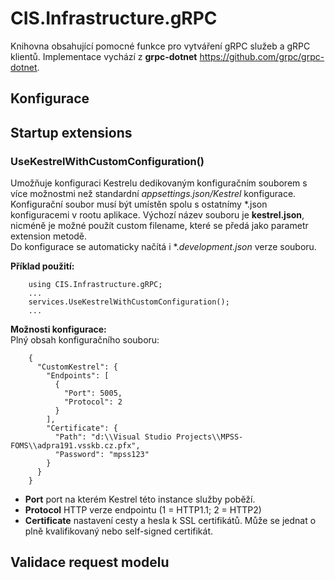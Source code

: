 ﻿# CIS.Infrastructure.gRPC
Knihovna obsahující pomocné funkce pro vytváření gRPC služeb a gRPC klientů. Implementace vychází z **grpc-dotnet** https://github.com/grpc/grpc-dotnet.

## Konfigurace


## Startup extensions

### UseKestrelWithCustomConfiguration()
Umožňuje konfiguraci Kestrelu dedikovaným konfiguračním souborem s více možnostmi než standardní *appsettings.json/Kestrel* konfigurace.  
Konfigurační soubor musí být umístěn spolu s ostatnímy *.json konfiguracemi v rootu aplikace. Výchozí název souboru je **kestrel.json**, nicméně je možné použít custom filename, které se předá jako parametr extension metodě.  
Do konfigurace se automaticky načítá i *.*development.json* verze souboru.

**Příklad použití:**

        using CIS.Infrastructure.gRPC;
        ...
        services.UseKestrelWithCustomConfiguration();
        ...

**Možnosti konfigurace:**  
Plný obsah konfiguračního souboru:

        {
          "CustomKestrel": {
            "Endpoints": [
              {
                "Port": 5005,
                "Protocol": 2
              }
            ],
            "Certificate": {
              "Path": "d:\\Visual Studio Projects\\MPSS-FOMS\\adpra191.vsskb.cz.pfx",
              "Password": "mpss123"
            }
          }
        }

 - **Port** port na kterém Kestrel této instance služby poběží.  
 - **Protocol** HTTP verze endpointu (1 = HTTP1.1; 2 = HTTP2)
 - **Certificate** nastavení cesty a hesla k SSL certifikátů. Může se jednat o plně kvalifikovaný nebo self-signed certifikát.

## Validace request modelu
